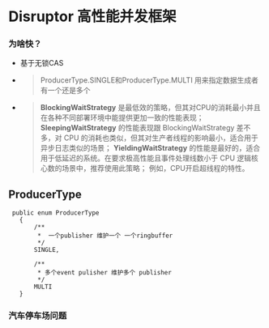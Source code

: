 # Disruptor 高性能并发框架

### 为啥快？
+ 基于无锁CAS  
+ > ProducerType.SINGLE和ProducerType.MULTI 用来指定数据生成者有一个还是多个
+ > **BlockingWaitStrategy** 是最低效的策略，但其对CPU的消耗最小并且在各种不同部署环境中能提供更加一致的性能表现；
    **SleepingWaitStrategy** 的性能表现跟 BlockingWaitStrategy 差不多，对 CPU 的消耗也类似，但其对生产者线程的影响最小，适合用于异步日志类似的场景；
    **YieldingWaitStrategy** 的性能是最好的，适合用于低延迟的系统。在要求极高性能且事件处理线数小于 CPU 逻辑核心数的场景中，推荐使用此策略；
                例如，CPU开启超线程的特性。 
                
## ProducerType 
```
 public enum ProducerType
   {
       /**
        *  一个publisher 维护一个 一个ringbuffer 
        */
       SINGLE,
   
       /**
        * 多个event pulisher 维护多个 publisher
        */
       MULTI
   }

````

### 汽车停车场问题


